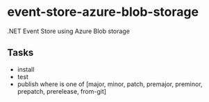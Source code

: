 # event-store-azure-blob-storage

.NET Event Store using Azure Blob storage

## Tasks

- install
- test
- publish <newversion> where <newversion> is one of [major, minor, patch, premajor, preminor, prepatch, prerelease, from-git]
